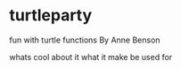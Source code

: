 # turtleparty
fun with turtle functions
By Anne Benson

whats cool about it what it make be used for
